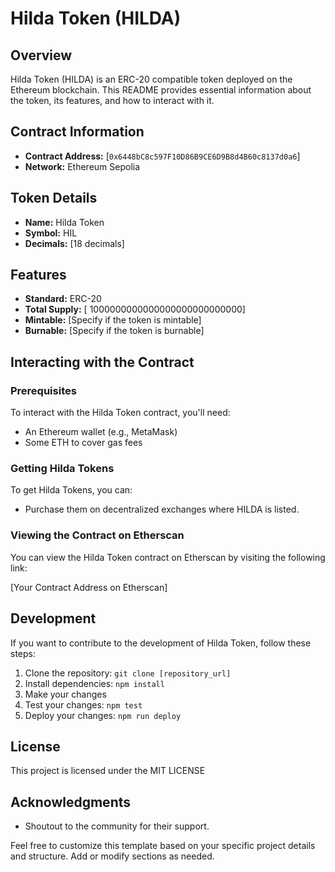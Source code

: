 # Hilda Token (HILDA)

## Overview

Hilda Token (HILDA) is an ERC-20 compatible token deployed on the Ethereum blockchain. This README provides essential information about the token, its features, and how to interact with it.

## Contract Information

- **Contract Address:** [`0x6448bC8c597F10D86B9CE6D9B8d4B60c8137d0a6`]
- **Network:** Ethereum Sepolia 

## Token Details

- **Name:** Hilda Token
- **Symbol:** HIL
- **Decimals:** [18 decimals]

## Features

- **Standard:** ERC-20
- **Total Supply:** [ 1000000000000000000000000000]
- **Mintable:** [Specify if the token is mintable]
- **Burnable:** [Specify if the token is burnable]

## Interacting with the Contract

### Prerequisites

To interact with the Hilda Token contract, you'll need:

- An Ethereum wallet (e.g., MetaMask)
- Some ETH to cover gas fees

### Getting Hilda Tokens

To get Hilda Tokens, you can:

- Purchase them on decentralized exchanges where HILDA is listed.

### Viewing the Contract on Etherscan

You can view the Hilda Token contract on Etherscan by visiting the following link:

[Your Contract Address on Etherscan]

## Development

If you want to contribute to the development of Hilda Token, follow these steps:

1. Clone the repository: `git clone [repository_url]`
2. Install dependencies: `npm install`
3. Make your changes
4. Test your changes: `npm test`
5. Deploy your changes: `npm run deploy`

## License

This project is licensed under the MIT LICENSE

## Acknowledgments

- Shoutout to the community for their support.

Feel free to customize this template based on your specific project details and structure. Add or modify sections as needed.

